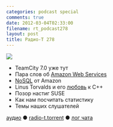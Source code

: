 ```yaml
---
categories: podcast special
comments: true
date: 2012-03-04T02:33:00
filename: rt_podcast278
layout: post
title: Радио-Т 278
---
```


![](https://radio-t.com/images/radio-t/rt278.png)




- TeamCity 7.0 уже тут
- Пара слов об [Amazon Web Services](http://aws.amazon.com/)
- [NoSQL](http://gigaom.com/cloud/amazon-launches-home-grown-nosql-database/) от Amazon
- Linus Torvalds и его [любовь](http://harmful.cat-v.org/software/c%20%20/linus) к C++
- Позор настиг SUSE
- Как нам посчитать статистику
- Темы наших слушателей

[аудио](http://cdn.radio-t.com/rt_podcast278.mp3) ● [radio-t.torrent](http://cdn.radio-t.com/torrents/rt_podcast278.mp3.torrent) ● [лог чата](http://chat.radio-t.com/logs/radio-t-278.html)<audio src="http://cdn.radio-t.com/rt_podcast278.mp3" preload="none"></audio>
